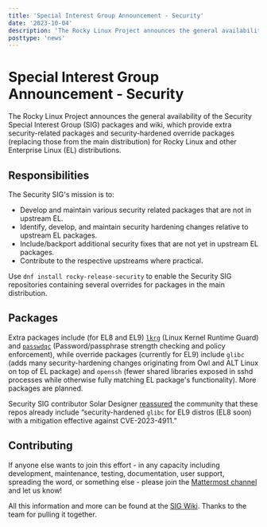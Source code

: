 ```yaml
---
title: 'Special Interest Group Announcement - Security'
date: '2023-10-04'
description: 'The Rocky Linux Project announces the general availability of the Security Special Interest Group (SIG) packages and wiki.'
posttype: 'news'
---
```


# Special Interest Group Announcement - Security

The Rocky Linux Project announces the general availability of the Security Special Interest Group (SIG) packages and wiki, which provide extra security-related packages and security-hardened override packages (replacing those from the main distribution) for Rocky Linux and other Enterprise Linux (EL) distributions.

## Responsibilities

The Security SIG's mission is to: 

* Develop and maintain various security related packages that are not in upstream EL. 
* Identify, develop, and maintain security hardening changes relative to upstream EL packages. 
* Include/backport additional security fixes that are not yet in upstream EL packages.
* Contribute to the respective upstreams where practical.

Use `dnf install rocky-release-security` to enable the Security SIG repositories containing several overrides for packages in the main distribution.

## Packages

Extra packages include (for EL8 and EL9) <code>[lkrg](https://lkrg.org/)</code> (Linux Kernel Runtime Guard) and <code>[passwdqc](https://www.openwall.com/passwdqc/)</code> (Password/passphrase strength checking and policy enforcement), while override packages (currently for EL9) include <code>glibc</code> (adds many security-hardening changes originating from Owl and ALT Linux on top of EL package) and <code>openssh</code> (fewer shared libraries exposed in sshd processes while otherwise fully matching EL package's functionality). More packages are planned.

Security SIG contributor Solar Designer [reassured](https://twitter.com/solardiz/status/1709574519688487374) the community that these repos already include “security-hardened `glibc` for EL9 distros (EL8 soon) with a mitigation effective against CVE-2023-4911.”

## Contributing

If anyone else wants to join this effort - in any capacity including development, maintenance, testing, documentation, user support, spreading the word, or something else - please join the [Mattermost channel](https://chat.rockylinux.org/rocky-linux/channels/security) and let us know!

All this information and more can be found at the [SIG Wiki](https://sig-security.rocky.page/). Thanks to the team for pulling it together.
